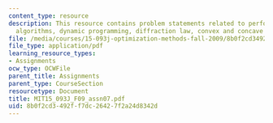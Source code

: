 ```yaml
---
content_type: resource
description: This resource contains problem statements related to performance of different
  algorithms, dynamic programming, diffraction law, convex and concave functions.
file: /media/courses/15-093j-optimization-methods-fall-2009/8b0f2cd3492ff7dc26427f2a24d8342d_MIT15_093J_F09_assn07.pdf
file_type: application/pdf
learning_resource_types:
- Assignments
ocw_type: OCWFile
parent_title: Assignments
parent_type: CourseSection
resourcetype: Document
title: MIT15_093J_F09_assn07.pdf
uid: 8b0f2cd3-492f-f7dc-2642-7f2a24d8342d
---
```

